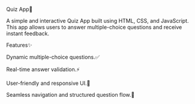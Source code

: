 Quiz App🎯

A simple and interactive Quiz App built using HTML, CSS, and JavaScript. This app allows users to answer multiple-choice questions and receive instant feedback.

Features✨

Dynamic multiple-choice questions.✅

Real-time answer validation.⚡

User-friendly and responsive UI.🎨

Seamless navigation and structured question flow.🔄
